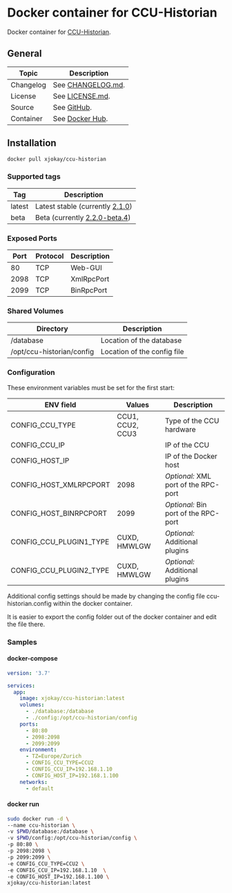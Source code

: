 # Docker container for CCU-Historian

Docker container for [CCU-Historian](https://ccu-historian.de/).

## General

| Topic     | Description                                                                                   |
|-----------|-----------------------------------------------------------------------------------------------|
| Changelog | See [CHANGELOG.md](https://github.com/x-jokay/docker-ccu-historian/blob/master/CHANGELOG.md). |
| License   | See [LICENSE.md](https://github.com/x-jokay/docker-ccu-historian/blob/master/LICENSE.md).     |
| Source    | See [GitHub](https://github.com/x-jokay/docker-ccu-historian).                                |
| Container | See [Docker Hub](https://hub.docker.com/r/xjokay/ccu-historian).                              |

## Installation

```sh
docker pull xjokay/ccu-historian
```

### Supported tags

| Tag    | Description                                                                                       |
|--------|---------------------------------------------------------------------------------------------------|
| latest | Latest stable (currently [2.1.0](https://github.com/mdzio/ccu-historian/releases/tag/2.1.0))      |
| beta   | Beta (currently [2.2.0-beta.4](https://github.com/mdzio/ccu-historian/releases/tag/2.2.0-beta.4)) |

### Exposed Ports

| Port | Protocol | Description |
|------|----------|-------------|
|   80 | TCP      | Web-GUI     |
| 2098 | TCP      | XmlRpcPort  |
| 2099 | TCP      | BinRpcPort  |

### Shared Volumes

| Directory                 | Description                 |
|---------------------------|-----------------------------|
| /database                 | Location of the database    |
| /opt/ccu-historian/config | Location of the config file |

### Configuration

These environment variables must be set for the first start:

| ENV field               | Values           | Description                          |
|-------------------------|------------------|--------------------------------------|
| CONFIG_CCU_TYPE         | CCU1, CCU2, CCU3 | Type of the CCU hardware             |
| CONFIG_CCU_IP           |                  | IP of the CCU                        |
| CONFIG_HOST_IP          |                  | IP of the Docker host                |
| CONFIG_HOST_XMLRPCPORT  | 2098             | _Optional:_ XML port of the RPC-port |
| CONFIG_HOST_BINRPCPORT  | 2099             | _Optional:_ Bin port of the RPC-port |
| CONFIG_CCU_PLUGIN1_TYPE | CUXD, HMWLGW     | _Optional:_ Additional plugins       |
| CONFIG_CCU_PLUGIN2_TYPE | CUXD, HMWLGW     | _Optional:_ Additional plugins       |

Additional config settings should be made by changing the config file ccu-historian.config
within the docker container.

It is easier to export the config folder out of the docker container and edit the file there.

### Samples

#### docker-compose

```yaml
version: '3.7'

services:
  app:
    image: xjokay/ccu-historian:latest
    volumes:
      - ./database:/database
      - ./config:/opt/ccu-historian/config
    ports:
      - 80:80
      - 2098:2098
      - 2099:2099
    environment:
      - TZ=Europe/Zurich
      - CONFIG_CCU_TYPE=CCU2
      - CONFIG_CCU_IP=192.168.1.10
      - CONFIG_HOST_IP=192.168.1.100
    networks:
      - default
```

#### docker run

```sh
sudo docker run -d \
--name ccu-historian \
-v $PWD/database:/database \
-v $PWD/config:/opt/ccu-historian/config \
-p 80:80 \
-p 2098:2098 \
-p 2099:2099 \
-e CONFIG_CCU_TYPE=CCU2 \
-e CONFIG_CCU_IP=192.168.1.10  \
-e CONFIG_HOST_IP=192.168.1.100 \
xjokay/ccu-historian:latest
```